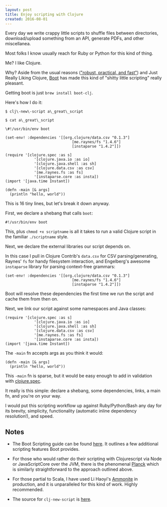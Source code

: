 ```yaml
---
layout: post
title: Enjoy scripting with Clojure
created: 2016-08-01
---
```


<link rel="stylesheet" href="https://cdnjs.cloudflare.com/ajax/libs/highlight.js/9.5.0/styles/default.min.css">
<script src="https://cdnjs.cloudflare.com/ajax/libs/highlight.js/9.5.0/highlight.min.js"></script>
<script src="https://cdnjs.cloudflare.com/ajax/libs/highlight.js/9.5.0/languages/clojure.min.js"></script>
<script>hljs.initHighlightingOnLoad();</script>

Every day we write crappy little scripts to shuffle files between directories,
download/upload something from an API, generate PDFs, and other
miscellanea.

Most folks I know usually reach for Ruby or Python for this kind of thing.

Me? I like Clojure.

Why? Aside from the usual reasons (<a href="https://clojure.org">"robust, practical, and fast"</a>)
and Just Really Liking Clojure,
[Boot](https://boot-clj.com/) has made this kind of "shitty little scripting"
really pleasant.

Getting boot is just `brew install boot-clj`.

Here's how I do it:

<pre><code class="shell">$ clj\-new\-script a\_great\_script

$ cat a\_great\_script
</code></pre>

<pre><code class="clojure">\#!/usr/bin/env boot

(set-env! :dependencies '[[org.clojure/data.csv "0.1.3"]
                              [me.raynes/fs "1.4.6"]
                              [instaparse "1.4.2"]])

(require '[clojure.spec :as s]
             '[clojure.java.io :as io]
             '[clojure.java.shell :as sh]
             '[clojure.data.csv :as csv]
             '[me.raynes.fs :as fs]
             '[instaparse.core :as insta])
(import '[java.time Instant])<br /><br />(defn -main [& args] <br />  (println "hello, world"))
</code></pre>

This is 16 tiny lines, but let's break it down anyway.

First, we declare a shebang that calls `boot`:

<pre><code class="shell">#!/usr/bin/env boot</code></pre>

This, plus `chmod +x scriptname` is all it takes to run a valid Clojure script in the familiar
`./scriptname` style.

Next, we declare the external libraries our script depends on.

In this case I pull in Clojure Contrib's `data.csv` for CSV parsing/generating,
Raynes' `fs` for handy filesystem interaction, and Engelberg's awesome
`instaparse` library for parsing context-free grammars:

<pre><code class="clojure">(set-env! :dependencies '[[org.clojure/data.csv "0.1.3"]
                              [me.raynes/fs "1.4.6"]
                              [instaparse "1.4.2"]])
</code></pre>

Boot will resolve these dependencies the first time we run the script
and cache them from then on.

Next, we link our script against some namespaces and Java classes:

<pre><code class="clojure">(require '[clojure.spec :as s]
             '[clojure.java.io :as io]
             '[clojure.java.shell :as sh]
             '[clojure.data.csv :as csv]
             '[me.raynes.fs :as fs]
             '[instaparse.core :as insta])
(import '[java.time Instant])
</pre></code>

The `-main` fn accepts args as you think it would:

<pre><code class="clojure">(defn -main [& args] <br />  (println "hello, world"))
</pre></code>

This `-main` fn is sparse, but it would be easy enough to add in validation with [clojure.spec](https://clojure.org/guides/spec#_using_spec_for_validation).

It really is this simple: declare a shebang, some dependencies, links, a main
fn, and you're on your way.

I would put this scripting workflow up against Ruby/Python/Bash any day for its
brevity, simplicity, functionality (automatic inline dependency resolution!), and speed.

## Notes

- The Boot Scripting guide can be found [here](https://github.com/boot-clj/boot/wiki/Scripts). It outlines a few additional scripting features Boot provides.

- For those who would rather do their scripting with Clojurescript via Node or JavaScriptCore over the JVM, there is the phenomenal [Planck](http://planck-repl.org/) which is similarly straightforward to the approach outlined above.

- For those partial to Scala, I have used Li Haoyi's [Ammonite](https://www.lihaoyi.com/Ammonite/) in production, and it is unparalleled for this kind of work. Highly recommended.

- The source for `clj-new-script` is [here](https://github.com/ckampfe/dotfiles/blob/5d1b6728acc178419d05cfb836b508377c69d641/clj-new-script).
